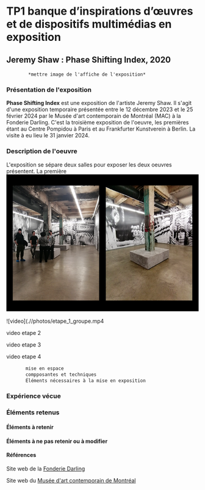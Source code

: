 # TP1 banque d’inspirations d’œuvres et de dispositifs multimédias en exposition
## Jeremy Shaw : Phase Shifting Index, 2020

            *mettre image de l'affiche de l'exposition*

### Présentation de l'exposition
**Phase Shifting Index** est une exposition de l'artiste Jeremy Shaw. Il s'agit d'une exposition temporaire présentée entre le 12 décembre 2023 et le 25 février 2024 par le Musée d'art contemporain de Montréal (MAC) à la Fonderie Darling. C'est la troisième exposition de l'oeuvre, les premières étant au Centre Pompidou à Paris et au Frankfurter Kunstverein à Berlin. La visite à eu lieu le 31 janvier 2024.

### Description de l'oeuvre
L'exposition se sépare deux salles pour exposer les deux oeuvres présentent. La première 
![](.//photos/salle_explication.png)

![video](.//photos/etape_1_groupe.mp4

video etape 2

video etape 3

video etape 4

           mise en espace
           compposantes et techniques
           Éléments nécessaires à la mise en exposition

### Expérience vécue

### Éléments retenus
#### Éléments à retenir

#### Éléments à ne pas retenir ou à modifier




#### Références
Site web de la [Fonderie Darling](https://fonderiedarling.org/Phase-Shifting-Index)

Site web du [Musée d'art contemporain de Montréal](https://macm.org/expositions/jeremy-shaw/)
